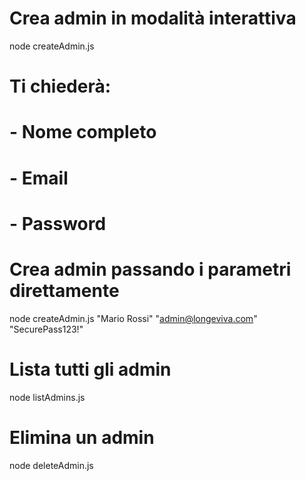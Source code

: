 # Crea admin in modalità interattiva
node createAdmin.js

# Ti chiederà:
# - Nome completo
# - Email
# - Password

# Crea admin passando i parametri direttamente
node createAdmin.js "Mario Rossi" "admin@longeviva.com" "SecurePass123!"

# Lista tutti gli admin
node listAdmins.js

# Elimina un admin
node deleteAdmin.js